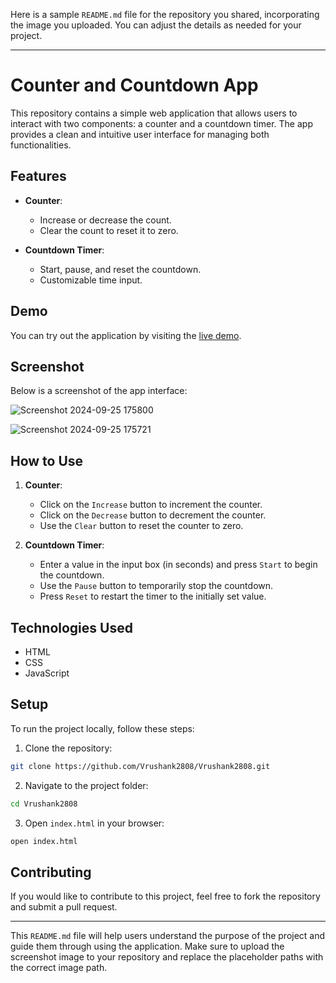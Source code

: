 Here is a sample `README.md` file for the repository you shared, incorporating the image you uploaded. You can adjust the details as needed for your project.

---

# Counter and Countdown App

This repository contains a simple web application that allows users to interact with two components: a counter and a countdown timer. The app provides a clean and intuitive user interface for managing both functionalities.

## Features

- **Counter**: 
  - Increase or decrease the count.
  - Clear the count to reset it to zero.
  
- **Countdown Timer**:
  - Start, pause, and reset the countdown.
  - Customizable time input.
  
## Demo

You can try out the application by visiting the [live demo](https://vrushank2808.github.io/Vrushank2808/).

## Screenshot

Below is a screenshot of the app interface:

![Screenshot 2024-09-25 175800](https://github.com/user-attachments/assets/b1de18b4-6d3f-46b2-b21b-689823c3c8e5)


![Screenshot 2024-09-25 175721](https://github.com/user-attachments/assets/b7a620d7-c430-46e1-b530-e90e90b022ae)

## How to Use

1. **Counter**: 
   - Click on the `Increase` button to increment the counter.
   - Click on the `Decrease` button to decrement the counter.
   - Use the `Clear` button to reset the counter to zero.
   
2. **Countdown Timer**: 
   - Enter a value in the input box (in seconds) and press `Start` to begin the countdown.
   - Use the `Pause` button to temporarily stop the countdown.
   - Press `Reset` to restart the timer to the initially set value.
   
## Technologies Used

- HTML
- CSS
- JavaScript

## Setup

To run the project locally, follow these steps:

1. Clone the repository:

```bash
git clone https://github.com/Vrushank2808/Vrushank2808.git
```

2. Navigate to the project folder:

```bash
cd Vrushank2808
```

3. Open `index.html` in your browser:

```bash
open index.html
```

## Contributing

If you would like to contribute to this project, feel free to fork the repository and submit a pull request.

---

This `README.md` file will help users understand the purpose of the project and guide them through using the application. Make sure to upload the screenshot image to your repository and replace the placeholder paths with the correct image path.
